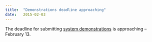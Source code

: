 ```yaml
---
title:  "Demonstrations deadline approaching"
date:   2015-02-03
---
```


The deadline for submitting [system demonstrations](call-for-demos.html) is approaching – February 13.

